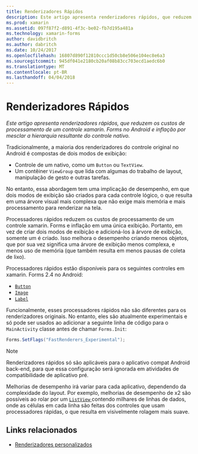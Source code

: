 ```yaml
---
title: Renderizadores Rápidos
description: Este artigo apresenta renderizadores rápidos, que reduzem os custos de processamento de um controle xamarin. Forms no Android e inflação por mesclar a hierarquia resultante do controle nativo.
ms.prod: xamarin
ms.assetid: 097f87f2-d891-4f3c-be02-fb7d195a481a
ms.technology: xamarin-forms
author: davidbritch
ms.author: dabritch
ms.date: 10/24/2017
ms.openlocfilehash: 16807d890f12810ccc1d50cb8e506e104ec8e6a3
ms.sourcegitcommit: 945df041e2180cb20af08b83cc703ecd1aedc6b0
ms.translationtype: MT
ms.contentlocale: pt-BR
ms.lasthandoff: 04/04/2018
---
```

# <a name="fast-renderers"></a>Renderizadores Rápidos

_Este artigo apresenta renderizadores rápidos, que reduzem os custos de processamento de um controle xamarin. Forms no Android e inflação por mesclar a hierarquia resultante do controle nativo._

Tradicionalmente, a maioria dos renderizadores do controle original no Android é compostas de dois modos de exibição:

- Controle de um nativo, como um `Button` ou `TextView`.
- Um contêiner `ViewGroup` que lida com algumas do trabalho de layout, manipulação de gesto e outras tarefas.

No entanto, essa abordagem tem uma implicação de desempenho, em que dois modos de exibição são criados para cada controle lógico, o que resulta em uma árvore visual mais complexa que não exige mais memória e mais processamento para renderizar na tela.

Processadores rápidos reduzem os custos de processamento de um controle xamarin. Forms e inflação em uma única exibição. Portanto, em vez de criar dois modos de exibição e adicioná-los à árvore de exibição, somente um é criado. Isso melhora o desempenho criando menos objetos, que por sua vez significa uma árvore de exibição menos complexa, e menos uso de memória (que também resulta em menos pausas de coleta de lixo).

Processadores rápidos estão disponíveis para os seguintes controles em xamarin. Forms 2.4 no Android:

- [`Button`](https://developer.xamarin.com/api/type/Xamarin.Forms.Button/)
- [`Image`](https://developer.xamarin.com/api/type/Xamarin.Forms.Image/)
- [`Label`](https://developer.xamarin.com/api/type/Xamarin.Forms.Label/)

Funcionalmente, esses processadores rápidos não são diferentes para os renderizadores originais. No entanto, eles são atualmente experimentais e só pode ser usados ao adicionar a seguinte linha de código para o `MainActivity` classe antes de chamar `Forms.Init`:

```csharp
Forms.SetFlags("FastRenderers_Experimental");
```

> [!NOTE]
> Renderizadores rápidos só são aplicáveis para o aplicativo compat Android back-end, para que essa configuração será ignorada em atividades de compatibilidade de aplicativo pré.

Melhorias de desempenho irá variar para cada aplicativo, dependendo da complexidade do layout. Por exemplo, melhorias de desempenho de x2 são possíveis ao rolar por um [ `ListView` ](https://developer.xamarin.com/api/type/Xamarin.Forms.ListView/) contendo milhares de linhas de dados, onde as células em cada linha são feitas dos controles que usam processadores rápidas, o que resulta em visivelmente rolagem mais suave.


## <a name="related-links"></a>Links relacionados

- [Renderizadores personalizados](~/xamarin-forms/app-fundamentals/custom-renderer/index.md)
